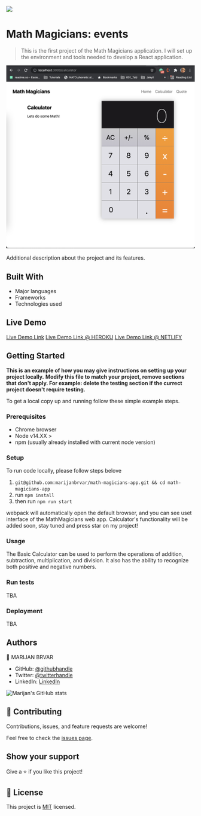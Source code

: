 ![](https://img.shields.io/badge/Microverse-blueviolet)

# Math Magicians: events

> This is the first project of the Math Magicians application. I will set up the environment and tools needed to develop a React application.

![screenshot](./app_screenshot.png)

Additional description about the project and its features.

## Built With

- Major languages
- Frameworks
- Technologies used

## Live Demo

[Live Demo Link](https://marijanbrvar.github.io/math-magicians-app/)
[Live Demo Link @ HEROKU](https://mb-math-magicians-app.herokuapp.com/)
[Live Demo Link @ NETLIFY](https://angry-carson-4515d4.netlify.app)


## Getting Started

**This is an example of how you may give instructions on setting up your project locally.**
**Modify this file to match your project, remove sections that don't apply. For example: delete the testing section if the currect project doesn't require testing.**


To get a local copy up and running follow these simple example steps.

### Prerequisites
- Chrome browser
- Node v14.XX >
- npm (usually already installed with current node version)

### Setup
To run code locally, please follow steps belove
1. `git@github.com:marijanbrvar/math-magicians-app.git && cd math-magicians-app`
2. run `npm install`
3. then run `npm run start`

webpack will automatically open the default browser, and you can see uset interface of the MathMagicians web app.
Calculator's functionality will be added soon, stay tuned and press star on my project!
### Usage
The Basic Calculator can be used to perform the operations of addition, subtraction, multiplication, and
division. It also has the ability to recognize both positive and negative numbers. 
### Run tests
TBA

### Deployment
TBA


## Authors

👤 MARIJAN BRVAR

- GitHub: [@githubhandle](https://github.com/marijanbrvar)
- Twitter: [@twitterhandle](https://twitter.com/marijanbrvar)
- LinkedIn: [LinkedIn](https://linkedin.com/in/marijanbrvar)

![Marijan's GitHub stats](https://github-readme-stats.vercel.app/api?username=marijanbrvar&count_private=true&theme=dark&show_icons=true)


## 🤝 Contributing

Contributions, issues, and feature requests are welcome!

Feel free to check the [issues page](../../issues/).

## Show your support

Give a ⭐️ if you like this project!

## 📝 License

This project is [MIT](./MIT.md) licensed.
